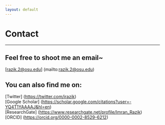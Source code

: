 ```yaml
---
layout: default
---
```

# Contact
---
## Feel free to shoot me an email~
[razik.2@osu.edu] (mailto:razik.2@osu.edu)


## You can also find me on:
[Twitter] (https://twitter.com/irazik) <br/>
[Google Scholar] (https://scholar.google.com/citations?user=-YQ4T1YAAAAJ&hl=en) <br/>
[ResearchGate] (https://www.researchgate.net/profile/Imran_Razik) <br/>
[ORCID] (https://orcid.org/0000-0002-8529-6212) <br/>

